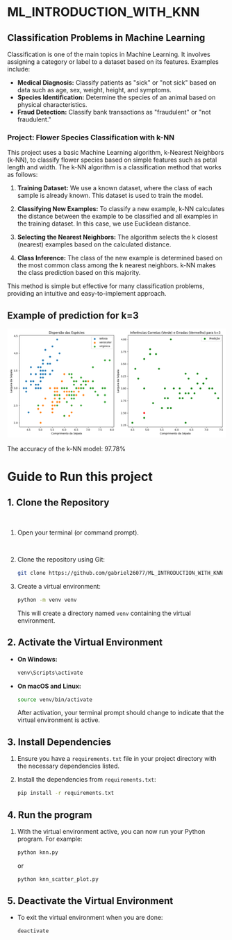 # ML_INTRODUCTION_WITH_KNN

## Classification Problems in Machine Learning

Classification is one of the main topics in Machine Learning. It involves assigning a category or label to a dataset based on its features. Examples include:

- **Medical Diagnosis:** Classify patients as "sick" or "not sick" based on data such as age, sex, weight, height, and symptoms.
- **Species Identification:** Determine the species of an animal based on physical characteristics.
- **Fraud Detection:** Classify bank transactions as "fraudulent" or "not fraudulent."

### Project: Flower Species Classification with k-NN

This project uses a basic Machine Learning algorithm, k-Nearest Neighbors (k-NN), to classify flower species based on simple features such as petal length and width. The k-NN algorithm is a classification method that works as follows:

1. **Training Dataset:** We use a known dataset, where the class of each sample is already known. This dataset is used to train the model.

2. **Classifying New Examples:** To classify a new example, k-NN calculates the distance between the example to be classified and all examples in the training dataset. In this case, we use Euclidean distance.

3. **Selecting the Nearest Neighbors:** The algorithm selects the k closest (nearest) examples based on the calculated distance.

4. **Class Inference:** The class of the new example is determined based on the most common class among the k nearest neighbors. k-NN makes the class prediction based on this majority.

This method is simple but effective for many classification problems, providing an intuitive and easy-to-implement approach.

## Example of prediction for k=3

![Texto alternativo](example.png)

The accuracy of the k-NN model: 97.78%

# Guide to Run this project

## 1. Clone the Repository 
<br>

1. Open your terminal (or command prompt).

<br>

2. Clone the repository using Git:

    ```bash
    git clone https://github.com/gabriel26077/ML_INTRODUCTION_WITH_KNN
    ```
3. Create a virtual environment:

    ```bash
    python -m venv venv
    ```

   This will create a directory named `venv` containing the virtual environment.

## 2. Activate the Virtual Environment

- **On Windows:**

    ```bash
    venv\Scripts\activate
    ```

- **On macOS and Linux:**

    ```bash
    source venv/bin/activate
    ```

   After activation, your terminal prompt should change to indicate that the virtual environment is active.

## 3. Install Dependencies

1. Ensure you have a `requirements.txt` file in your project directory with the necessary dependencies listed.

2. Install the dependencies from `requirements.txt`:

    ```bash
    pip install -r requirements.txt
    ```

## 4. Run the program

1. With the virtual environment active, you can now run your Python program. For example:

    ```bash
    python knn.py
    ```

    or

    ```bash
    python knn_scatter_plot.py
    ```
## 5. Deactivate the Virtual Environment

- To exit the virtual environment when you are done:

    ```bash
    deactivate
    ```
